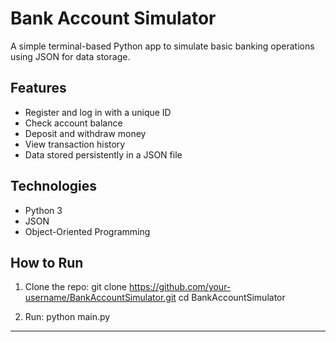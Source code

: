 # Bank Account Simulator

A simple terminal-based Python app to simulate basic banking operations using JSON for data storage.

## Features

- Register and log in with a unique ID  
- Check account balance  
- Deposit and withdraw money  
- View transaction history  
- Data stored persistently in a JSON file

## Technologies

- Python 3  
- JSON  
- Object-Oriented Programming

## How to Run

1. Clone the repo:
git clone https://github.com/your-username/BankAccountSimulator.git
cd BankAccountSimulator
  
2. Run:
    python main.py
---